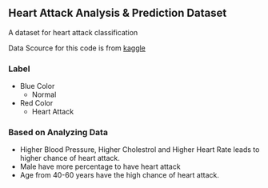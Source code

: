 ## Heart Attack Analysis & Prediction Dataset
A dataset for heart attack classification

Data Scource for this code is from <a href="https://www.kaggle.com/rashikrahmanpritom/heart-attack-analysis-prediction-dataset"> kaggle </a>

### Label
- Blue Color
    - Normal
- Red Color
    - Heart Attack

### Based on Analyzing Data
  - Higher Blood Pressure, Higher Cholestrol and Higher Heart Rate leads to higher chance of heart attack.
  - Male have more percentage to have heart attack
  - Age from 40-60 years have the high chance of heart attack.
